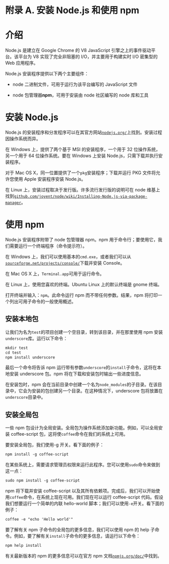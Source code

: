 # 附录 A. 安装 Node.js 和使用 npm

# 介绍

Node.js 是建立在 Google Chrome 的 V8 JavaScript 引擎之上的事件驱动平台。该平台为 V8 实现了完全非阻塞的 I/O，并主要用于构建实时 I/O 密集型的 Web 应用程序。

Node.js 安装程序提供以下两个主要组件：

+   node 二进制文件，可用于运行为该平台编写的 JavaScript 文件

+   node 包管理器**npm**，可用于安装由 node 社区编写的 node 库和工具

# 安装 Node.js

Node.js 的安装程序和分发程序可以在其官方网站[`nodejs.org/`](http://nodejs.org/)上找到。安装过程因操作系统而异。

在 Windows 上，提供了两个基于 MSI 的安装程序，一个用于 32 位操作系统，另一个用于 64 位操作系统。要在 Windows 上安装 Node.js，只需下载并执行安装程序。

对于 Mac OS X，同一位置提供了一个`pkg`安装程序；下载并运行 PKG 文件将允许您使用 Apple 安装程序安装 Node.js。

在 Linux 上，安装过程取决于发行版。许多流行发行版的说明可在 node 维基上找到[`github.com/joyent/node/wiki/Installing-Node.js-via-package-manager`](https://github.com/joyent/node/wiki/Installing-Node.js-via-package-manager)。

# 使用 npm

Node.js 安装程序附带了 node 包管理器 npm。npm 用于命令行；要使用它，我们需要运行一个终端程序（命令提示符）。

在 Windows 上，我们可以使用基本的`cmd.exe`，或者我们可以从[`sourceforge.net/projects/console/`](http://sourceforge.net/projects/console/)下载并安装 Console。

在 Mac OS X 上，`Terminal.app`可用于运行命令。

在 Linux 上，使用您喜欢的终端。Ubuntu Linux 上的默认终端是 gnome 终端。

打开终端并输入：`npm`。此命令运行 npm 而不带任何参数。结果，npm 将打印一个列出可用子命令的一般使用概述。

## 安装本地包

让我们为名为`test`的项目创建一个空目录，转到该目录，并在那里使用 npm 安装`underscore`库。运行以下命令：

```html
mkdir test
cd test
npm install underscore

```

最后一个命令将告诉 npm 运行带有参数`underscore`的`install`子命令，这将在本地安装 underscore 包。npm 将在下载和安装包时输出一些进度信息。

在安装包时，npm 会在当前目录中创建一个名为`node_modules`的子目录。在该目录中，它会为安装的包创建另一个目录。在这种情况下，underscore 包将放置在`underscore`目录中。

## 安装全局包

一些 npm 包设计为全局安装。全局包为操作系统添加新功能。例如，可以全局安装 coffee-script 包，这将使`coffee`命令在我们的系统上可用。

要安装全局包，我们使用-g 开关。看下面的例子：

```html
npm install -g coffee-script

```

在某些系统上，需要请求管理员权限来运行此程序。您可以使用`sudo`命令来做到这一点：

```html
sudo npm install -g coffee-script

```

npm 将下载并安装 coffee-script 以及其所有依赖项。完成后，我们可以开始使用`coffee`命令，在系统上现在可用。我们现在可以运行 coffee-script 代码。假设我们想要运行一个简单的内联 hello-world 脚本；我们可以使用`-e`开关。看下面的例子：

```html
coffee -e "echo 'Hello world'"

```

要了解有关 npm 子命令的全局包的更多信息，我们可以使用 npm 的 help 子命令。例如，要了解有关`install`子命令的更多信息，请运行以下命令：

```html
npm help install

```

有关最新版本的 npm 的更多信息可以在官方 npm 文档[`npmjs.org/doc/`](https://npmjs.org/doc/)中找到。
